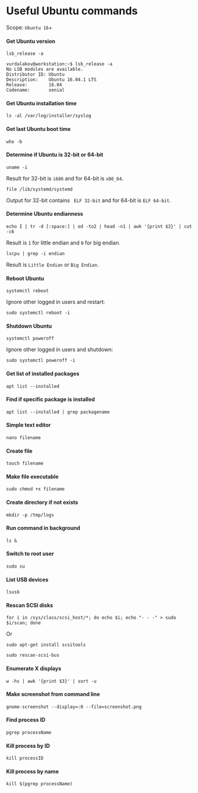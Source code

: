 ﻿# Useful Ubuntu commands

Scope: `Ubuntu 16`+

#### Get Ubuntu version

```
lsb_release -a
```

```
vurdalakov@workstation:~$ lsb_release -a
No LSB modules are available.
Distributor ID: Ubuntu
Description:    Ubuntu 16.04.1 LTS
Release:        16.04
Codename:       xenial
```

#### Get Ubuntu installation time

```
ls -al /var/log/installer/syslog
```

#### Get last Ubuntu boot time

```
who -b
```

#### Determine if Ubuntu is 32-bit or 64-bit

```
uname -i
```

Result for 32-bit is `i686` and for 64-bit is `x86_64`.

```
file /lib/systemd/systemd
```

Output for 32-bit contains ` ELF 32-bit` and for 64-bit is `ELF 64-bit`.

#### Determine Ubuntu endianness

```
echo I | tr -d [:space:] | od -to2 | head -n1 | awk '{print $2}' | cut -c6
```

Result is `1` for little endian and `0` for big endian.

```
lscpu | grep -i endian
```

Result is `Little Endian` or `Big Endian`.

#### Reboot Ubuntu

```
systemctl reboot
```

Ignore other logged in users and restart:

```
sudo systemctl reboot -i
```

#### Shutdown Ubuntu

```
systemctl poweroff
```

Ignore other logged in users and shutdown:

```
sudo systemctl poweroff -i
```

#### Get list of installed packages

```
apt list --installed
```

#### Find if specific package is installed

```
apt list --installed | grep packagename
```

#### Simple text editor

```
nano filename
```

#### Create file

```
touch filename
```

#### Make file executable

```
sudo chmod +x filename
```

#### Create directory if not exists

```
mkdir -p /tmp/logs
```

#### Run command in background

```
ls &
```

#### Switch to root user

```
sudo su
```

#### List USB devices

```
lsusb
```

#### Rescan SCSI disks

```
for i in /sys/class/scsi_host/*; do echo $i; echo "- - -" > sudo $i/scan; done
```

Or

```
sudo apt-get install scsitools
```

```
sudo rescan-scsi-bus
```

#### Enumerate X displays

```
w -hs | awk '{print $3}' | sort -u
```

#### Make screenshot from command line

```
gnome-screenshot --display=:0 --file=screenshot.png
```

#### Find process ID

```
pgrep processName
```

#### Kill process by ID

```
kill processID
```

#### Kill process by name

```
kill $(pgrep processName)
```
